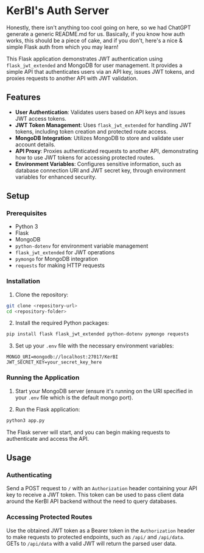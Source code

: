 # KerBI's Auth Server
Honestly, there isn't anything too cool going on here, so we had ChatGPT generate a generic README.md for us.
Basically, if you know how auth works, this should be a piece of cake, and if you don't, here's a nice & simple Flask auth from which you may learn!



This Flask application demonstrates JWT authentication using `flask_jwt_extended` and MongoDB for user management. It provides a simple API that authenticates users via an API key, issues JWT tokens, and proxies requests to another API with JWT validation.

## Features
- **User Authentication**: Validates users based on API keys and issues JWT access tokens.
- **JWT Token Management**: Uses `flask_jwt_extended` for handling JWT tokens, including token creation and protected route access.
- **MongoDB Integration**: Utilizes MongoDB to store and validate user account details.
- **API Proxy**: Proxies authenticated requests to another API, demonstrating how to use JWT tokens for accessing protected routes.
- **Environment Variables**: Configures sensitive information, such as database connection URI and JWT secret key, through environment variables for enhanced security.

## Setup

### Prerequisites
- Python 3
- Flask
- MongoDB
- `python-dotenv` for environment variable management
- `flask_jwt_extended` for JWT operations
- `pymongo` for MongoDB integration
- `requests` for making HTTP requests

### Installation
1. Clone the repository:
```bash
git clone <repository-url>
cd <repository-folder>
```

2. Install the required Python packages:
```bash
pip install flask flask_jwt_extended python-dotenv pymongo requests
```

3. Set up your `.env` file with the necessary environment variables:
```env
MONGO_URI=mongodb://localhost:27017/KerBI
JWT_SECRET_KEY=your_secret_key_here
```

### Running the Application
1. Start your MongoDB server (ensure it's running on the URI specified in your `.env` file which is the default mongo port).

2. Run the Flask application:
```bash
python3 app.py
```

The Flask server will start, and you can begin making requests to authenticate and access the API.

## Usage

### Authenticating
Send a POST request to `/` with an `Authorization` header containing your API key to receive a JWT token.
This token can be used to pass client data around the KerBI API backend without the need to query databases.

### Accessing Protected Routes
Use the obtained JWT token as a Bearer token in the `Authorization` header to make requests to protected endpoints, such as `/api/` and `/api/data`.
GETs to `/api/data` with a valid JWT will return the parsed user data.
